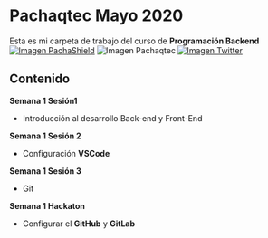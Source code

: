 # Pachaqtec Mayo 2020
Esta es mi carpeta de trabajo del curso de **Programación Backend**
[![Imagen PachaShield](https://img.shields.io/badge/Pachqtec-Pagina%20Web-blueviolet.svg)](https://pachaqtec.edu.pe/)
![Imagen Pachaqtec](https://yt3.ggpht.com/a/AATXAJw5thWgKbXclp0GR1GFXfP_vgXXyPRE0e7LhA=s900-c-k-c0xffffffff-no-rj-mo)
[![Imagen Twitter](https://img.shields.io/twitter/follow/edzagastizabal?label=Twitter&style=social)](https://twitter.com/edzagastizabal)


## Contenido
**Semana 1 Sesión1**

 - Introducción al desarrollo Back-end y Front-End

**Semana 1 Sesión 2**

 - Configuración **VSCode**

**Semana 1 Sesión 3**

 - Git

**Semana 1 Hackaton**

 - Configurar el **GitHub** y **GitLab**
